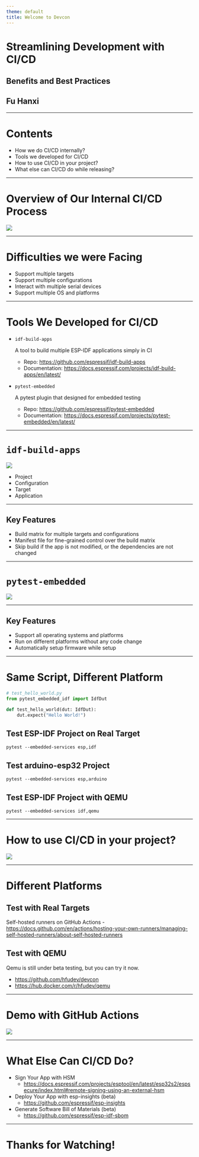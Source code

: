 ```yaml
---
theme: default
title: Welcome to Devcon
---
```


# Streamlining Development with CI/CD

## Benefits and Best Practices

## Fu Hanxi

---

# Contents

- How we do CI/CD internally?
- Tools we developed for CI/CD
- How to use CI/CD in your project?
- What else can CI/CD do while releasing?

---

# Overview of Our Internal CI/CD Process

<img src="images/internal-process.svg">

---

# Difficulties we were Facing

- Support multiple targets
- Support multiple configurations
- Interact with multiple serial devices
- Support multiple OS and platforms


---

# Tools We Developed for CI/CD

- `idf-build-apps`

    A tool to build multiple ESP-IDF applications simply in CI

    - Repo: https://github.com/espressif/idf-build-apps
    - Documentation: https://docs.espressif.com/projects/idf-build-apps/en/latest/

- `pytest-embedded`

    A pytest plugin that designed for embedded testing

    - Repo: https://github.com/espressif/pytest-embedded
    - Documentation: https://docs.espressif.com/projects/pytest-embedded/en/latest/

---

# `idf-build-apps`

<img src="images/build-process.svg">

- Project
- Configuration
- Target
- Application

---

## Key Features

- Build matrix for multiple targets and configurations
- Manifest file for fine-grained control over the build matrix
- Skip build if the app is not modified, or the dependencies are not changed

---

# `pytest-embedded`

<img src="images/pytest-process.svg">

---

## Key Features

- Support all operating systems and platforms
- Run on different platforms without any code change
- Automatically setup firmware while setup

---

# Same Script, Different Platform​

```python
# test_hello_world.py
from pytest_embedded_idf import IdfDut

def test_hello_world(dut: IdfDut):
    dut.expect("Hello World!")
```

## Test ESP-IDF Project on Real Target

```shell
pytest --embedded-services esp,idf
```

## Test arduino-esp32 Project

```shell
pytest --embedded-services esp,arduino
```

## Test ESP-IDF Project with QEMU

```shell
pytest --embedded-services idf,qemu
```

---

# How to use CI/CD in your project?

<img src="images/release-process.svg">

---

# Different Platforms

## Test with Real Targets

Self-hosted runners on GitHub Actions - https://docs.github.com/en/actions/hosting-your-own-runners/managing-self-hosted-runners/about-self-hosted-runners

## Test with QEMU

Qemu is still under beta testing, but you can try it now.

- https://github.com/hfudev/devcon
- https://hub.docker.com/r/hfudev/qemu


---

# Demo with GitHub Actions

<img src="images/pipeline.svg">

---

# What Else Can CI/CD Do?

- Sign Your App with HSM
  - https://docs.espressif.com/projects/esptool/en/latest/esp32s2/espsecure/index.html#remote-signing-using-an-external-hsm
- Deploy Your App with esp-insights (beta)
  - https://github.com/espressif/esp-insights
- Generate Software Bill of Materials (beta)
  - https://github.com/espressif/esp-idf-sbom

---

# Thanks for Watching!
